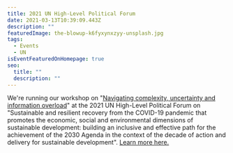 ```yaml
---
title: 2021 UN High-Level Political Forum
date: 2021-03-13T10:39:09.443Z
description: ""
featuredImage: the-blowup-k6fyxynxzyy-unsplash.jpg
tags:
  - Events
  - UN
isEventFeaturedOnHomepage: true
seo:
  title: ""
  description: ""
---
```

We're running our workshop on "[Navigating complexity, uncertainty and information overload](/project/navigating-complexity-uncertainty-and-information-overload/)" at the 2021 UN High-Level Political Forum on "Sustainable and resilient recovery from the COVID-19 pandemic that promotes the economic, social and environmental dimensions of sustainable development: building an inclusive and effective path for the achievement of the 2030 Agenda in the context of the decade of action and delivery for sustainable development". [Learn more here.](https://sdgs.un.org/events/2021-sdgs-learning-training-and-practice)
